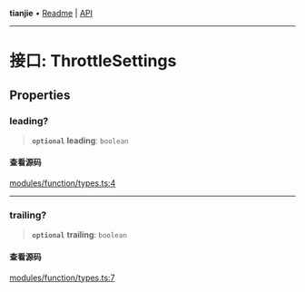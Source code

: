**tianjie** • [Readme](../README.md) \| [API](../globals.md)

***

# 接口: ThrottleSettings

## Properties

<a id="leading" name="leading"></a>

### leading?

> **`optional`** **leading**: `boolean`

#### 查看源码

[modules/function/types.ts:4](https://github.com/hacxy/tianjie/blob/32d17b0fb1c41747dfab8feb61e15c433f68f661/src/modules/function/types.ts#L4)

***

<a id="trailing" name="trailing"></a>

### trailing?

> **`optional`** **trailing**: `boolean`

#### 查看源码

[modules/function/types.ts:7](https://github.com/hacxy/tianjie/blob/32d17b0fb1c41747dfab8feb61e15c433f68f661/src/modules/function/types.ts#L7)
